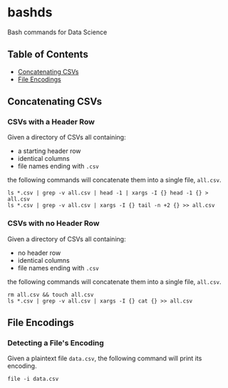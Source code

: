 # bashds
Bash commands for Data Science

## Table of Contents
* [Concatenating CSVs](#concatenating-csvs)
* [File Encodings](#file-encodings)

## <a name="concatenating-csvs"></a> Concatenating CSVs

### CSVs with a Header Row
Given a directory of CSVs all containing:

* a starting header row
* identical columns
* file names ending with `.csv`

the following commands will concatenate them into a single file, `all.csv`.

```
ls *.csv | grep -v all.csv | head -1 | xargs -I {} head -1 {} > all.csv
ls *.csv | grep -v all.csv | xargs -I {} tail -n +2 {} >> all.csv
```

### CSVs with no Header Row
Given a directory of CSVs all containing:

* no header row
* identical columns
* file names ending with `.csv`

the following commands will concatenate them into a single file, `all.csv`.

```
rm all.csv && touch all.csv
ls *.csv | grep -v all.csv | xargs -I {} cat {} >> all.csv
```

## <a name="file-encodings"></a> File Encodings

### Detecting a File's Encoding
Given a plaintext file `data.csv`, the following command will print its encoding.
```
file -i data.csv
```
